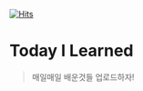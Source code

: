 [![Hits](https://hits.seeyoufarm.com/api/count/incr/badge.svg?url=https%3A%2F%2Fgithub.com%2Flouis-25%2FTIL&count_bg=%23228BE6&title_bg=%23555555&icon=&icon_color=%23228BE6&title=hits&edge_flat=false)](https://hits.seeyoufarm.com)

# Today I Learned

>  매일매일 배운것들 업로드하자!

<br>

